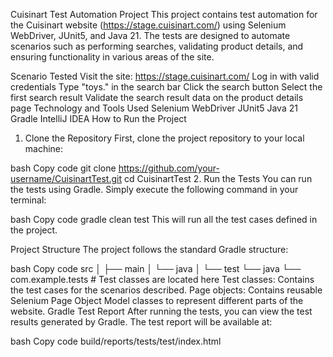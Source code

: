 Cuisinart Test Automation Project
This project contains test automation for the Cuisinart website (https://stage.cuisinart.com/) using Selenium WebDriver, JUnit5, and Java 21. The tests are designed to automate scenarios such as performing searches, validating product details, and ensuring functionality in various areas of the site.

Scenario Tested
Visit the site: https://stage.cuisinart.com/
Log in with valid credentials
Type "toys." in the search bar
Click the search button
Select the first search result
Validate the search result data on the product details page
Technology and Tools Used
Selenium WebDriver
JUnit5
Java 21
Gradle
IntelliJ IDEA
How to Run the Project
1. Clone the Repository
First, clone the project repository to your local machine:

bash
Copy code
git clone https://github.com/your-username/CuisinartTest.git
cd CuisinartTest
2. Run the Tests
You can run the tests using Gradle. Simply execute the following command in your terminal:

bash
Copy code
gradle clean test
This will run all the test cases defined in the project.

Project Structure
The project follows the standard Gradle structure:

bash
Copy code
src
│
├── main
│   └── java
│
└── test
    └── java
        └── com.example.tests  # Test classes are located here
Test classes: Contains the test cases for the scenarios described.
Page objects: Contains reusable Selenium Page Object Model classes to represent different parts of the website.
Gradle Test Report
After running the tests, you can view the test results generated by Gradle. The test report will be available at:

bash
Copy code
build/reports/tests/test/index.html
